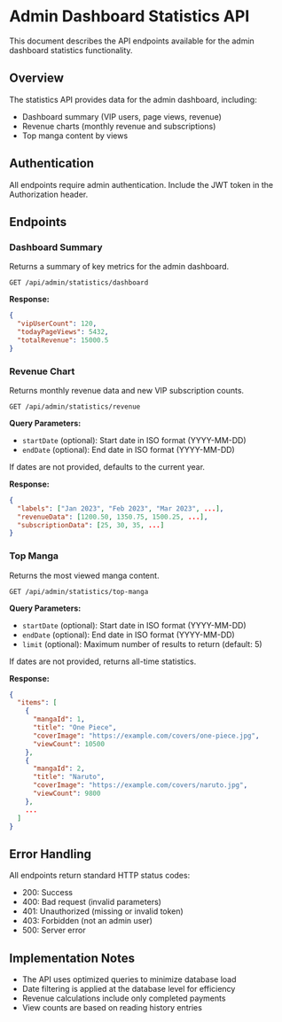 # Admin Dashboard Statistics API

This document describes the API endpoints available for the admin dashboard statistics functionality.

## Overview

The statistics API provides data for the admin dashboard, including:

- Dashboard summary (VIP users, page views, revenue)
- Revenue charts (monthly revenue and subscriptions)
- Top manga content by views

## Authentication

All endpoints require admin authentication. Include the JWT token in the Authorization header.

## Endpoints

### Dashboard Summary

Returns a summary of key metrics for the admin dashboard.

```
GET /api/admin/statistics/dashboard
```

**Response:**

```json
{
  "vipUserCount": 120,
  "todayPageViews": 5432,
  "totalRevenue": 15000.5
}
```

### Revenue Chart

Returns monthly revenue data and new VIP subscription counts.

```
GET /api/admin/statistics/revenue
```

**Query Parameters:**

- `startDate` (optional): Start date in ISO format (YYYY-MM-DD)
- `endDate` (optional): End date in ISO format (YYYY-MM-DD)

If dates are not provided, defaults to the current year.

**Response:**

```json
{
  "labels": ["Jan 2023", "Feb 2023", "Mar 2023", ...],
  "revenueData": [1200.50, 1350.75, 1500.25, ...],
  "subscriptionData": [25, 30, 35, ...]
}
```

### Top Manga

Returns the most viewed manga content.

```
GET /api/admin/statistics/top-manga
```

**Query Parameters:**

- `startDate` (optional): Start date in ISO format (YYYY-MM-DD)
- `endDate` (optional): End date in ISO format (YYYY-MM-DD)
- `limit` (optional): Maximum number of results to return (default: 5)

If dates are not provided, returns all-time statistics.

**Response:**

```json
{
  "items": [
    {
      "mangaId": 1,
      "title": "One Piece",
      "coverImage": "https://example.com/covers/one-piece.jpg",
      "viewCount": 10500
    },
    {
      "mangaId": 2,
      "title": "Naruto",
      "coverImage": "https://example.com/covers/naruto.jpg",
      "viewCount": 9800
    },
    ...
  ]
}
```

## Error Handling

All endpoints return standard HTTP status codes:

- 200: Success
- 400: Bad request (invalid parameters)
- 401: Unauthorized (missing or invalid token)
- 403: Forbidden (not an admin user)
- 500: Server error

## Implementation Notes

- The API uses optimized queries to minimize database load
- Date filtering is applied at the database level for efficiency
- Revenue calculations include only completed payments
- View counts are based on reading history entries
